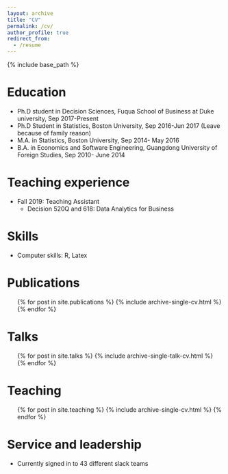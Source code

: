 ```yaml
---
layout: archive
title: "CV"
permalink: /cv/
author_profile: true
redirect_from:
  - /resume
---
```


{% include base_path %}

Education
======
* Ph.D student in Decision Sciences, Fuqua School of Business at Duke university, Sep 2017-Present
* Ph.D Student in Statistics, Boston University, Sep 2016-Jun 2017 (Leave because of family reason)
* M.A. in Statistics, Boston University, Sep 2014- May 2016
* B.A. in Economics and Software Engineering, Guangdong University of Foreign Studies, Sep 2010- June 2014

Teaching experience
======
* Fall 2019: Teaching Assistant
  * Decision 520Q and 618: Data Analytics for Business
 
Skills
======
* Computer skills: R, Latex 

Publications
======
  <ul>{% for post in site.publications %}
    {% include archive-single-cv.html %}
  {% endfor %}</ul>
  
Talks
======
  <ul>{% for post in site.talks %}
    {% include archive-single-talk-cv.html %}
  {% endfor %}</ul>
  
Teaching
======
  <ul>{% for post in site.teaching %}
    {% include archive-single-cv.html %}
  {% endfor %}</ul>
  
Service and leadership
======
* Currently signed in to 43 different slack teams
